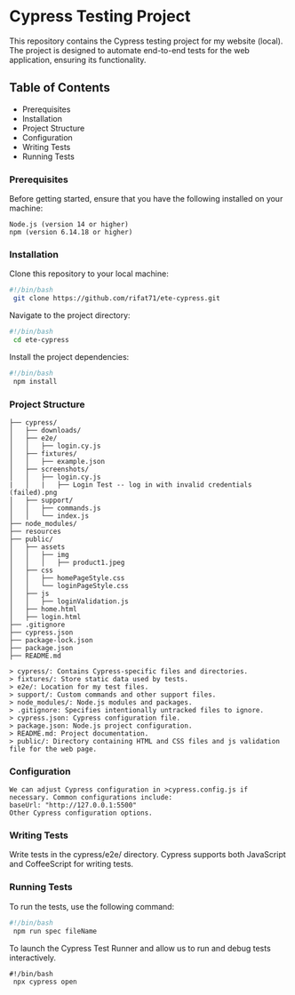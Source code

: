 # Cypress Testing Project
This repository contains the Cypress testing project for my website (local). The project is designed to automate end-to-end tests for the web application, ensuring its functionality.

## Table of Contents
* Prerequisites
* Installation
* Project Structure
* Configuration
* Writing Tests
* Running Tests

### Prerequisites
Before getting started, ensure that you have the following installed on your machine:
```
Node.js (version 14 or higher)
npm (version 6.14.18 or higher)
```
### Installation
Clone this repository to your local machine:
```bash
#!/bin/bash
 git clone https://github.com/rifat71/ete-cypress.git
```
Navigate to the project directory:
```bash
#!/bin/bash
 cd ete-cypress
```
Install the project dependencies:
```bash
#!/bin/bash
 npm install
```

### Project Structure
```
├── cypress/
│   ├── downloads/
│   ├── e2e/
│   │   ├── login.cy.js
│   ├── fixtures/
│   │   ├── example.json
│   ├── screenshots/
│   │   ├── login.cy.js
|   │   |   ├── Login Test -- log in with invalid credentials (failed).png
│   ├── support/
│   │   ├── commands.js
│   │   └── index.js
├── node_modules/
├── resources
├── public/
│   ├── assets
│   │   ├── img
│   │   │   ├── product1.jpeg
│   ├── css
│   │   ├── homePageStyle.css
│   │   └── loginPageStyle.css
│   ├── js 
│   │   ├── loginValidation.js
│   ├── home.html
│   ├── login.html
├── .gitignore
├── cypress.json
├── package-lock.json
├── package.json
├── README.md
```
```
> cypress/: Contains Cypress-specific files and directories.
> fixtures/: Store static data used by tests.
> e2e/: Location for my test files.
> support/: Custom commands and other support files.
> node_modules/: Node.js modules and packages.
> .gitignore: Specifies intentionally untracked files to ignore.
> cypress.json: Cypress configuration file.
> package.json: Node.js project configuration.
> README.md: Project documentation.
> public/: Directory containing HTML and CSS files and js validation file for the web page.
```
### Configuration
```
We can adjust Cypress configuration in >cypress.config.js if necessary. Common configurations include:
baseUrl: "http://127.0.0.1:5500"
Other Cypress configuration options.
```
### Writing Tests
Write tests in the cypress/e2e/ directory. Cypress supports both JavaScript and CoffeeScript for writing tests.

### Running Tests
To run the tests, use the following command:
```bash
#!/bin/bash
 npm run spec fileName
```
To launch the Cypress Test Runner and allow us to run and debug tests interactively.
```
#!/bin/bash
 npx cypress open
```
